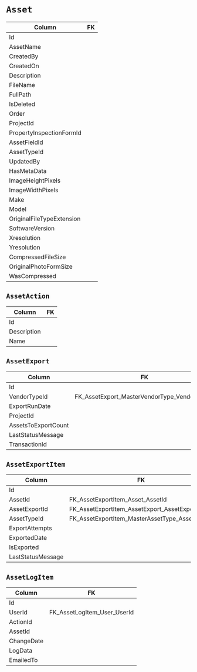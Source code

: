 # `Asset`

| Column                    | FK  |
| ------------------------- | --- |
| Id                        |     |
| AssetName                 |     |
| CreatedBy                 |     |
| CreatedOn                 |     |
| Description               |     |
| FileName                  |     |
| FullPath                  |     |
| IsDeleted                 |     |
| Order                     |     |
| ProjectId                 |     |
| PropertyInspectionFormId  |     |
| AssetFieldId              |     |
| AssetTypeId               |     |
| UpdatedBy                 |     |
| HasMetaData               |     |
| ImageHeightPixels         |     |
| ImageWidthPixels          |     |
| Make                      |     |
| Model                     |     |
| OriginalFileTypeExtension |     |
| SoftwareVersion           |     |
| Xresolution               |     |
| Yresolution               |     |
| CompressedFileSize        |     |
| OriginalPhotoFormSize     |     |
| WasCompressed             |     |

## `AssetAction`

| Column      | FK  |
| ----------- | --- |
| Id          |     |
| Description |     |
| Name        |     |

## `AssetExport`

| Column              | FK                                           |
| ------------------- | -------------------------------------------- |
| Id                  |                                              |
| VendorTypeId        | FK_AssetExport_MasterVendorType_VendorTypeId |
| ExportRunDate       |                                              |
| ProjectId           |                                              |
| AssetsToExportCount |                                              |
| LastStatusMessage   |                                              |
| TransactionId       |                                              |

## `AssetExportItem`

| Column            | FK                                             |
| ----------------- | ---------------------------------------------- |
| Id                |                                                |
| AssetId           | FK_AssetExportItem_Asset_AssetId               |
| AssetExportId     | FK_AssetExportItem_AssetExport_AssetExportId   |
| AssetTypeId       | FK_AssetExportItem_MasterAssetType_AssetTypeId |
| ExportAttempts    |                                                |
| ExportedDate      |                                                |
| IsExported        |                                                |
| LastStatusMessage |                                                |

## `AssetLogItem`

| Column     | FK                          |
| ---------- | --------------------------- |
| Id         |                             |
| UserId     | FK_AssetLogItem_User_UserId |
| ActionId   |                             |
| AssetId    |                             |
| ChangeDate |                             |
| LogData    |                             |
| EmailedTo  |                             |
